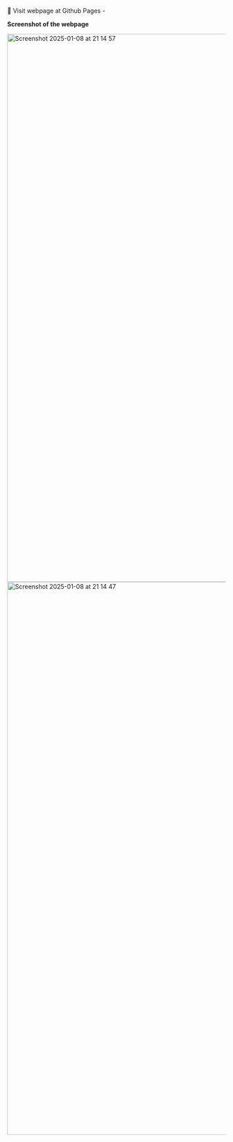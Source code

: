 📍 Visit webpage at Github Pages - 

**Screenshot of the webpage**

<img width="1264" alt="Screenshot 2025-01-08 at 21 14 57" src="https://github.com/user-attachments/assets/7bb9d6d4-4574-4792-b85a-84c91b898b19" />

<img width="1275" alt="Screenshot 2025-01-08 at 21 14 47" src="https://github.com/user-attachments/assets/701bba6d-ea1a-4500-81ee-86d5ffaec9e8" />

